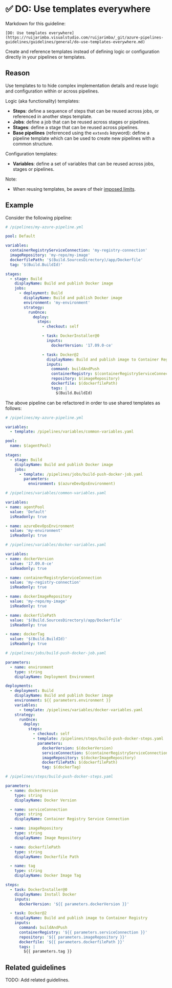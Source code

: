 # ✅ DO: Use templates everywhere

Markdown for this guideline:

```plaintext
[DO: Use templates everywhere](https://ruijarimba.visualstudio.com/ruijarimba/_git/azure-pipelines-guidelines/guidelines/general/do-use-templates-everywhere.md)
```

Create and reference templates instead of defining logic or configuration
directly in your pipelines or templates.

## Reason

Use templates to to hide complex implementation details and reuse logic and
configuration within or across pipelines.

Logic (aka functionality) templates:

- **Steps**: define a sequence of steps that can be reused across jobs, or
referenced in another steps template.
- **Jobs**: define a job that can be reused across stages or pipelines.
- **Stages**: define a stage that can be reused across pipelines.
- **Base pipelines** (referenced using the `extends` keyword): define a pipeline
template which can be used to create new pipelines with a common structure.

Configuration templates:

- **Variables**: define a set of variables that can be reused across jobs,
stages or pipelines.

Note:

- When reusing templates, be aware of their
[imposed limits](https://learn.microsoft.com/en-us/azure/devops/pipelines/process/templates?view=azure-devops&pivots=templates-includes#imposed-limits).

## Example

Consider the following pipeline:

```yaml
# /pipelines/my-azure-pipeline.yml

pool: Default

variables:
  containerRegistryServiceConnection: 'my-registry-connection'
  imageRepository: 'my-repo/my-image'
  dockerfilePath: '$(Build.SourcesDirectory)/app/Dockerfile'
  tag: '$(Build.BuildId)'

stages:
  - stage: Build
    displayName: Build and publish Docker image
    jobs:
      - deployment: Build
        displayName: Build and publish Docker image
        environment: 'my-environment'
        strategy:
          runOnce:
            deploy:
              steps:
                - checkout: self

                - task: DockerInstaller@0
                  inputs:
                    dockerVersion: '17.09.0-ce'

                - task: Docker@2
                  displayName: Build and publish image to Container Registry
                  inputs:
                    command: buildAndPush
                    containerRegistry: $(containerRegistryServiceConnection)
                    repository: $(imageRepository)
                    dockerfile: $(dockerfilePath)
                    tags: |
                      $(Build.BuildId)
```

The above pipeline can be refactored in order to use shared templates as follows:

```yaml
# /pipelines/my-azure-pipeline.yml

variables:
  - template: /pipelines/variables/common-variables.yaml

pool: 
  name: $(agentPool)

stages:
  - stage: Build
    displayName: Build and publish Docker image
    jobs:
      - template: /pipelines/jobs/build-push-docker-job.yaml
        parameters:
          environment: $(azureDevOpsEnvironment)
```

```yaml
# /pipelines/variables/common-variables.yaml

variables:
- name: agentPool
  value: 'Default'
  isReadonly: true

- name: azureDevOpsEnvironment
  value: 'my-environment'
  isReadonly: true
```

```yaml
# /pipelines/variables/docker-variables.yaml

variables:
- name: dockerVersion
  value: '17.09.0-ce'
  isReadonly: true

- name: containerRegistryServiceConnection
  value: 'my-registry-connection'
  isReadonly: true

- name: dockerImageRepository
  value: 'my-repo/my-image'
  isReadonly: true

- name: dockerfilePath
  value: '$(Build.SourcesDirectory)/app/Dockerfile'
  isReadonly: true

- name: dockerTag
  value: '$(Build.BuildId)'
  isReadonly: true
```

```yaml
# /pipelines/jobs/build-push-docker-job.yaml

parameters:
  - name: environment
    type: string
    displayName: Deployment Environment

deployments:
  - deployment: Build
    displayName: Build and publish Docker image
    environment: ${{ parameters.environment }}
    variables:
      - template: /pipelines/variables/docker-variables.yaml
    strategy:
      runOnce:
        deploy:
          steps:
            - checkout: self
            - template: /pipelines/steps/build-push-docker-steps.yaml
              parameters:
                dockerVersion: $(dockerVersion)
                serviceConnection: $(containerRegistryServiceConnection)
                imageRepository: $(dockerImageRepository)
                dockerfilePath: $(dockerfilePath)
                tag: $(dockerTag)
```

```yaml
# /pipelines/steps/build-push-docker-steps.yaml

parameters:
  - name: dockerVersion
    type: string
    displayName: Docker Version

  - name: serviceConnection
    type: string
    displayName: Container Registry Service Connection

  - name: imageRepository
    type: string
    displayName: Image Repository

  - name: dockerfilePath
    type: string
    displayName: Dockerfile Path

  - name: tag
    type: string
    displayName: Docker Image Tag

steps:
  - task: DockerInstaller@0
    displayName: Install Docker
    inputs:
      dockerVersion: '${{ parameters.dockerVersion }}'

  - task: Docker@2
    displayName: Build and publish image to Container Registry
    inputs:
      command: buildAndPush
      containerRegistry: '${{ parameters.serviceConnection }}'
      repository: '${{ parameters.imageRepository }}'
      dockerfile: '${{ parameters.dockerfilePath }}'
      tags: |
        ${{ parameters.tag }}
```

## Related guidelines

TODO: Add related guidelines.
